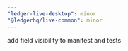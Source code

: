 ```yaml
---
"ledger-live-desktop": minor
"@ledgerhq/live-common": minor
---
```


add field visibility to manifest and tests

